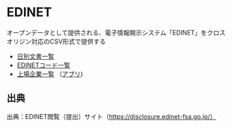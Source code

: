 # EDINET
 
オープンデータとして提供される、電子情報開示システム「EDINET」をクロスオリジン対応のCSV形式で提供する

- [日別文書一覧](data/documents)
- [EDINETコード一覧](data/edinetcode.csv)
- [上場企業一覧](data/seccode.csv) （[アプリ](https://code4fukui.github.io/EDINET/seccode.html))

## 出典

出典：EDINET閲覧（提出）サイト（https://disclosure.edinet-fsa.go.jp/）
